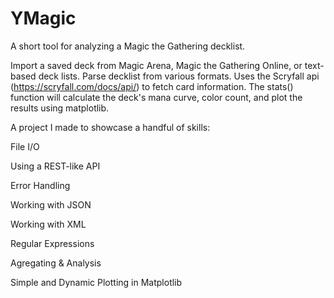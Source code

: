 # YMagic
A short tool for analyzing a Magic the Gathering decklist.

Import a saved deck from Magic Arena, Magic the Gathering Online, or text-based deck lists. Parse decklist from various formats. Uses the Scryfall api (https://scryfall.com/docs/api/) to fetch card information. The stats() function will calculate the deck's mana curve, color count, and plot the results using matplotlib.


A project I made to showcase a handful of skills:

File I/O

Using a REST-like API

Error Handling

Working with JSON

Working with XML

Regular Expressions

Agregating & Analysis

Simple and Dynamic Plotting in Matplotlib
